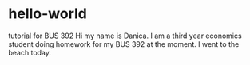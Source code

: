 # hello-world
tutorial for BUS 392
Hi my name is Danica. I am a third year economics student doing homework for my BUS 392 at the moment. I went to the beach today.
